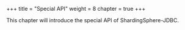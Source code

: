 +++
title = "Special API"
weight = 8
chapter = true
+++

This chapter will introduce the special API of ShardingSphere-JDBC. 
